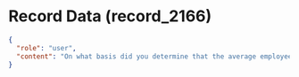 # Record Data (record_2166)

```json
{
  "role": "user",
  "content": "On what basis did you determine that the average employee does not acehive this? is there a lot of evidence for this?"
}
```
